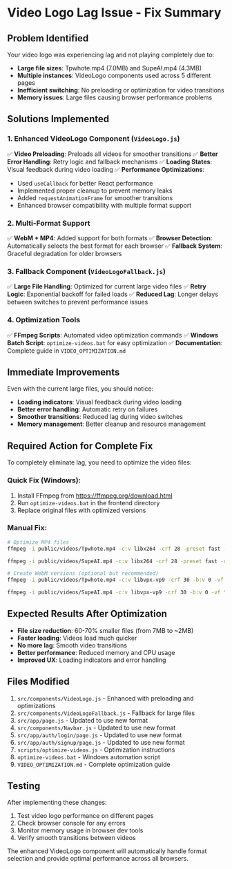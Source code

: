 # Video Logo Lag Issue - Fix Summary

## Problem Identified
Your video logo was experiencing lag and not playing completely due to:
- **Large file sizes**: Tpwhote.mp4 (7.0MB) and SupeAI.mp4 (4.3MB)
- **Multiple instances**: VideoLogo components used across 5 different pages
- **Inefficient switching**: No preloading or optimization for video transitions
- **Memory issues**: Large files causing browser performance problems

## Solutions Implemented

### 1. Enhanced VideoLogo Component (`VideoLogo.js`)
✅ **Video Preloading**: Preloads all videos for smoother transitions
✅ **Better Error Handling**: Retry logic and fallback mechanisms
✅ **Loading States**: Visual feedback during video loading
✅ **Performance Optimizations**: 
- Used `useCallback` for better React performance
- Implemented proper cleanup to prevent memory leaks
- Added `requestAnimationFrame` for smoother transitions
- Enhanced browser compatibility with multiple format support

### 2. Multi-Format Support
✅ **WebM + MP4**: Added support for both formats
✅ **Browser Detection**: Automatically selects the best format for each browser
✅ **Fallback System**: Graceful degradation for older browsers

### 3. Fallback Component (`VideoLogoFallback.js`)
✅ **Large File Handling**: Optimized for current large video files
✅ **Retry Logic**: Exponential backoff for failed loads
✅ **Reduced Lag**: Longer delays between switches to prevent performance issues

### 4. Optimization Tools
✅ **FFmpeg Scripts**: Automated video optimization commands
✅ **Windows Batch Script**: `optimize-videos.bat` for easy optimization
✅ **Documentation**: Complete guide in `VIDEO_OPTIMIZATION.md`

## Immediate Improvements

Even with the current large files, you should notice:
- **Loading indicators**: Visual feedback during video loading
- **Better error handling**: Automatic retry on failures
- **Smoother transitions**: Reduced lag during video switches
- **Memory management**: Better cleanup and resource management

## Required Action for Complete Fix

To completely eliminate lag, you need to optimize the video files:

### Quick Fix (Windows):
1. Install FFmpeg from https://ffmpeg.org/download.html
2. Run `optimize-videos.bat` in the frontend directory
3. Replace original files with optimized versions

### Manual Fix:
```bash
# Optimize MP4 files
ffmpeg -i public/videos/Tpwhote.mp4 -c:v libx264 -crf 28 -preset fast -c:a aac -b:a 128k -movflags +faststart -vf "scale=480:480:force_original_aspect_ratio=decrease,pad=480:480:(ow-iw)/2:(oh-ih)/2" public/videos/Tpwhote-optimized.mp4

ffmpeg -i public/videos/SupeAI.mp4 -c:v libx264 -crf 28 -preset fast -c:a aac -b:a 128k -movflags +faststart -vf "scale=480:480:force_original_aspect_ratio=decrease,pad=480:480:(ow-iw)/2:(oh-ih)/2" public/videos/SupeAI-optimized.mp4

# Create WebM versions (optional but recommended)
ffmpeg -i public/videos/Tpwhote.mp4 -c:v libvpx-vp9 -crf 30 -b:v 0 -vf "scale=480:480:force_original_aspect_ratio=decrease,pad=480:480:(ow-iw)/2:(oh-ih)/2" public/videos/Tpwhote.webm

ffmpeg -i public/videos/SupeAI.mp4 -c:v libvpx-vp9 -crf 30 -b:v 0 -vf "scale=480:480:force_original_aspect_ratio=decrease,pad=480:480:(ow-iw)/2:(oh-ih)/2" public/videos/SupeAI.webm
```

## Expected Results After Optimization

- **File size reduction**: 60-70% smaller files (from 7MB to ~2MB)
- **Faster loading**: Videos load much quicker
- **No more lag**: Smooth video transitions
- **Better performance**: Reduced memory and CPU usage
- **Improved UX**: Loading indicators and error handling

## Files Modified

1. `src/components/VideoLogo.js` - Enhanced with preloading and optimizations
2. `src/components/VideoLogoFallback.js` - Fallback for large files
3. `src/app/page.js` - Updated to use new format
4. `src/components/Navbar.js` - Updated to use new format
5. `src/app/auth/login/page.js` - Updated to use new format
6. `src/app/auth/signup/page.js` - Updated to use new format
7. `scripts/optimize-videos.js` - Optimization instructions
8. `optimize-videos.bat` - Windows automation script
9. `VIDEO_OPTIMIZATION.md` - Complete optimization guide

## Testing

After implementing these changes:
1. Test video logo performance on different pages
2. Check browser console for any errors
3. Monitor memory usage in browser dev tools
4. Verify smooth transitions between videos

The enhanced VideoLogo component will automatically handle format selection and provide optimal performance across all browsers.
